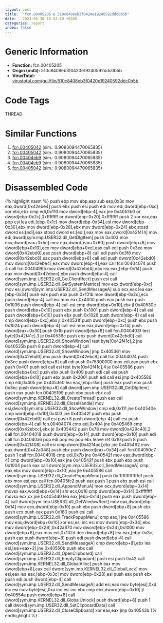 ```yaml
---
layout: post
title:  "fcn.00405205 @ 510c8408eb3f0420e19240592ddc0b5b"
date:   2021-08-30 15:52:19 +0300
categories: report
index: false
---
```


# Generic Information
- **Function:** fcn.00405205
- **Origin (md5):** 510c8408eb3f0420e19240592ddc0b5b
- **VirusTotal:** [virustotal.com/gui/file/510c8408eb3f0420e19240592ddc0b5b][virustotal_ref]

# Code Tags
<span class="tag" id="THREAD">THREAD</span>


# Similar Functions

1. [fcn.00405042][similar_1_ref] (sim.: 0.9080094470065835)
2. [fcn.00405042][similar_2_ref] (sim.: 0.9080094470065835)
3. [fcn.00404eb9][similar_3_ref] (sim.: 0.9080094470065835)
4. [fcn.00404eb9][similar_4_ref] (sim.: 0.9080094470065835)
5. [fcn.00405042][similar_5_ref] (sim.: 0.9080094470065835)


# Disassembled Code

{% highlight nasm %}
push ebp
mov ebp,esp
sub esp,0x3c
mov eax,dword[0x42ebe4]
push ebx
push esi
push edi
mov edi,dword[ebp+0xc]
xor ebx,ebx
cmp edi,0x110
mov dword[ebp-4],eax
jne 0x4053b0
or dword[ebp-0x2c],0xffffffff
or dword[ebp-0x20],0xffffffff
push 2
xor eax,eax
pop esi
lea edi,[ebp-0x1c]
mov dword[ebp-0x34],esi
mov dword[ebp-0x30],ebx
mov dword[ebp-0x28],ebx
mov dword[ebp-0x24],ebx
stosd dword es:[edi],eax
stosd dword es:[edi],eax
mov eax,dword[0x42f414]
mov edi,dword[sym.imp.USER32.dll_GetDlgItem]
push 0x403
mov ecx,dword[eax+0x5c]
mov eax,dword[eax+0x60]
push dword[ebp+8]
mov dword[ebp+0x10],ecx
mov dword[ebp+0xc],eax
call edi
push 0x3ee
mov dword[0x42ebd0],eax
push dword[ebp+8]
call edi
push 0x3f8
mov dword[0x42ebc8],eax
push dword[ebp+8]
call edi
push dword[0x42ebd0]
mov dword[0x42ebe4],eax
mov dword[ebp-4],eax
call fcn.00404074
push 4
call fcn.00404965
mov dword[0x42ebd4],eax
lea eax,[ebp-0x14]
push eax
mov dword[0x42ebec],ebx
push dword[ebp-4]
call dword[sym.imp.USER32.dll_GetClientRect]
push esi
call dword[sym.imp.USER32.dll_GetSystemMetrics]
mov ecx,dword[ebp-0xc]
mov esi,dword[sym.imp.USER32.dll_SendMessageA]
sub ecx,eax
lea eax,[ebp-0x34]
push eax
push ebx
push 0x101b
mov dword[ebp-0x2c],ecx
push dword[ebp-4]
call esi
mov eax,0x4000
push eax
push eax
push 0x1036
push dword[ebp-4]
call esi
cmp dword[ebp+0x10],ebx
jl 0x40530c
push dword[ebp+0x10]
push ebx
push 0x1001
push dword[ebp-4]
call esi
push dword[ebp+0x10]
push ebx
push 0x1026
push dword[ebp-4]
call esi
cmp dword[ebp+0xc],ebx
jl 0x40531f
push dword[ebp+0xc]
push ebx
push 0x1024
push dword[ebp-4]
call esi
mov eax,dword[ebp+0x14]
push dword[eax+0x30]
push 0x1b
push dword[ebp+8]
call fcn.0040403f
test byte[0x42f41c],3
je 0x40536c
push ebx
push dword[0x42ebd0]
call dword[sym.imp.USER32.dll_ShowWindow]
test byte[0x42f41c],2
jne 0x40535b
push 8
push dword[ebp-4]
call dword[sym.imp.USER32.dll_ShowWindow]
jmp 0x405361
mov dword[0x42ebd0],ebx
push dword[0x42ebc8]
call fcn.00404074
push 0x3ec
push dword[ebp+8]
call edi
push 0x75300000
mov edi,eax
push ebx
push 0x401
push edi
call esi
test byte[0x42f41c],4
je 0x405586
push dword[ebp+0xc]
push ebx
push 0x409
push edi
call esi
push dword[ebp+0x10]
push ebx
push 0x2001
push edi
call esi
jmp 0x405586
cmp edi,0x405
jne 0x4053e0
lea eax,[ebp+0xc]
push eax
push ebx
push 0x3ec
push dword[ebp+8]
call dword[sym.imp.USER32.dll_GetDlgItem]
push eax
push fcn.00405199
push ebx
push ebx
call dword[sym.imp.KERNEL32.dll_CreateThread]
push eax
call dword[sym.imp.KERNEL32.dll_CloseHandle]
mov esi,dword[sym.imp.USER32.dll_ShowWindow]
cmp edi,0x111
jne 0x40540e
cmp word[ebp+0x10],0x403
jne 0x40542f
push ebx
push dword[0x42ebd0]
call esi
push 8
push dword[ebp-4]
call esi
push dword[ebp-4]
call fcn.00404074
cmp edi,0x404
jne 0x405469
cmp dword[0x42ebcc],ebx
je 0x405442
push 0x78
mov dword[0x429c40],2
call fcn.00404018
push dword[ebp+0x14]
push dword[ebp+0x10]
push edi
call fcn.004040a6
pop edi
pop esi
pop ebx
leave
ret 0x10
push 8
push dword[0x42f408]
call esi
cmp dword[0x42f4ac],ebx
jne 0x405462
mov eax,dword[0x42a048]
push ebx
push dword[eax+0x34]
call fcn.004050c7
push 1
call fcn.00404018
cmp edi,0x7b
jne 0x40542f
mov eax,dword[ebp-4]
cmp dword[ebp+0x10],eax
jne 0x40542f
push ebx
push ebx
push 0x1004
push eax
call dword[sym.imp.USER32.dll_SendMessageA]
cmp eax,ebx
mov dword[ebp+0x10],eax
jle 0x405586
call dword[sym.imp.USER32.dll_CreatePopupMenu]
push 0xffffffffffffffe1
push ebx
mov esi,eax
call fcn.00405fc2
push eax
push 1
push ebx
push esi
call dword[sym.imp.USER32.dll_AppendMenuA]
mov ecx,dword[ebp+0x14]
movsx eax,word[ebp+0x14]
shr ecx,0x10
cmp dword[ebp+0x14],0xffffffff
movsx ecx,cx
jne 0x4054d0
lea eax,[ebp-0x14]
push eax
push dword[ebp-4]
call dword[sym.imp.USER32.dll_GetWindowRect]
mov eax,dword[ebp-0x14]
mov ecx,dword[ebp-0x10]
push ebx
push dword[ebp+8]
push ebx
push ecx
push eax
push 0x180
push esi
call dword[sym.imp.USER32.dll_TrackPopupMenu]
cmp eax,1
jne 0x405586
mov eax,dword[ebp+0x10]
xor esi,esi
inc esi
mov dword[ebp-0x34],ebx
mov dword[ebp-0x28],0x42a870
mov dword[ebp-0x24],0x1000
mov dword[ebp+8],eax
mov edi,0x102d
dec dword[ebp+8]
lea eax,[ebp-0x3c]
push eax
push dword[ebp+8]
push edi
push dword[ebp-4]
call dword[sym.imp.USER32.dll_SendMessageA]
cmp dword[ebp+8],ebx
lea esi,[esi+eax+2]
jne 0x40550b
push ebx
call dword[sym.imp.USER32.dll_OpenClipboard]
call dword[sym.imp.USER32.dll_EmptyClipboard]
push esi
push 0x42
call dword[sym.imp.KERNEL32.dll_GlobalAlloc]
push eax
mov dword[ebp+8],eax
call dword[sym.imp.KERNEL32.dll_GlobalLock]
mov esi,eax
lea eax,[ebp-0x3c]
mov dword[ebp-0x28],esi
push eax
push ebx
push edi
push dword[ebp-4]
call dword[sym.imp.USER32.dll_SendMessageA]
add esi,eax
mov byte[esi],0xd
inc esi
mov byte[esi],0xa
inc esi
inc ebx
cmp ebx,dword[ebp+0x10]
jl 0x40554a
push dword[ebp+8]
call dword[sym.imp.KERNEL32.dll_GlobalUnlock]
push dword[ebp+8]
push 1
call dword[sym.imp.USER32.dll_SetClipboardData]
call dword[sym.imp.USER32.dll_CloseClipboard]
xor eax,eax
jmp 0x40543b
{% endhighlight %}


[similar_1_ref]: /report/fcn.00405042@06689e718004fe3ee3bfc132b456240e
[similar_2_ref]: /report/fcn.00405042@3a780067b4fcdbc523bd6f0e3b89f181
[similar_3_ref]: /report/fcn.00404eb9@045e0ff2c8ee6fdcaf20f3769c6f3c76
[similar_4_ref]: /report/fcn.00404eb9@595b48effa204acca09e846b8e091f46
[similar_5_ref]: /report/fcn.00405042@983fe9598b69120a048e4bbfe8d8764c
[virustotal_ref]: https://www.virustotal.com/gui/file/510c8408eb3f0420e19240592ddc0b5b